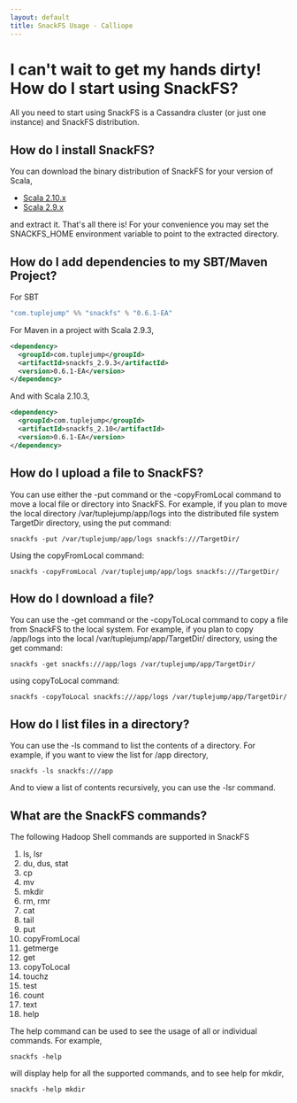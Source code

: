 ```yaml
---
layout: default
title: SnackFS Usage - Calliope
---
```


# I can't wait to get my hands dirty! How do I start using SnackFS?

All you need to start using SnackFS is a Cassandra cluster (or just one instance) and SnackFS distribution.

## How do I install SnackFS?

You can download the binary distribution of SnackFS for your version of Scala,

* [Scala 2.10.x](http://bit.ly/1jI7vVw)
* [Scala 2.9.x](http://bit.ly/1eKV1ae)

and extract it. That's all there is! For your convenience you may set the SNACKFS_HOME environment variable to point to the extracted directory.

## How do I add dependencies to my SBT/Maven Project?

For SBT

```scala
"com.tuplejump" %% "snackfs" % "0.6.1-EA"
```

For Maven in a project with Scala 2.9.3,

```xml
<dependency>
  <groupId>com.tuplejump</groupId>
  <artifactId>snackfs_2.9.3</artifactId>
  <version>0.6.1-EA</version>
</dependency>
```

And with Scala 2.10.3,

```xml
<dependency>
  <groupId>com.tuplejump</groupId>
  <artifactId>snackfs_2.10</artifactId>
  <version>0.6.1-EA</version>
</dependency>
```


## How do I upload a file to SnackFS?

You can use either the -put command or the -copyFromLocal command to move
a local file or directory into SnackFS. For example, if you plan to move the
local directory /var/tuplejump/app/logs into the distributed file system
TargetDir directory,
using the put command:

```
snackfs -put /var/tuplejump/app/logs snackfs:///TargetDir/
```

Using the copyFromLocal command:

```
snackfs -copyFromLocal /var/tuplejump/app/logs snackfs:///TargetDir/
```

## How do I download a file?
You can use the -get command or the -copyToLocal command to copy a file from
SnackFS to the local system. For example, if you plan to copy /app/logs into
the local /var/tuplejump/app/TargetDir/ directory,
using the get command:

```
snackfs -get snackfs:///app/logs /var/tuplejump/app/TargetDir/
```

using copyToLocal command:

```
snackfs -copyToLocal snackfs:///app/logs /var/tuplejump/app/TargetDir/
```

## How do I list files in a directory?
You can use the -ls command to list the contents of a directory. For example,
if you want to view the list for /app directory,

```
snackfs -ls snackfs:///app
```

And to view a list of contents recursively, you can use the -lsr command.

## What are the SnackFS commands?
The following Hadoop Shell commands are supported in SnackFS

1. ls, lsr
2. du, dus, stat
3. cp
4. mv
5. mkdir
6. rm, rmr
7. cat
8. tail
9. put
10. copyFromLocal
11. getmerge
12. get
13. copyToLocal
14. touchz
15. test
16. count
17. text
18. help

The help command can be used to see the usage of all or individual commands. For example,

```
snackfs -help
```

will display help for all the supported commands, and to see help for mkdir,

```
snackfs -help mkdir
```



